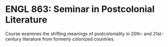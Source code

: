 # ENGL 863: Seminar in Postcolonial Literature

Course examines the shifting meanings of postcoloniality in 20th- and 21st- century literature from formerly colonized countries.